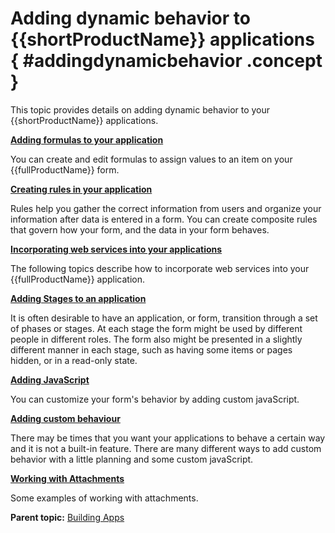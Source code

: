 # Adding dynamic behavior to {{shortProductName}} applications { #addingdynamicbehavior .concept }

This topic provides details on adding dynamic behavior to your {{shortProductName}} applications.

**[Adding formulas to your application](cr_adding_formulas_toc.md)**  

You can create and edit formulas to assign values to an item on your {{fullProductName}} form.

**[Creating rules in your application](ru_creating_rules_in_your_form.md)**  

Rules help you gather the correct information from users and organize your information after data is entered in a form. You can create composite rules that govern how your form, and the data in your form behaves.

**[Incorporating web services into your applications](cr_using_apps_as_services_toc.md)**  

The following topics describe how to incorporate web services into your {{fullProductName}} application.

**[Adding Stages to an application](sub_adding_stages_toc.md)**  

It is often desirable to have an application, or form, transition through a set of phases or stages. At each stage the form might be used by different people in different roles. The form also might be presented in a slightly different manner in each stage, such as having some items or pages hidden, or in a read-only state.

**[Adding JavaScript](js_adding_javascript.md)**

You can customize your form's behavior by adding custom javaScript.

**[Adding custom behaviour](cr_adding_custom_behavior.md)**

There may be times that you want your applications to behave a certain way and it is not a built-in feature.  There are many different ways to add custom behavior with a little planning and some custom javaScript. 

**[Working with Attachments](cr_attachments.md)**

Some examples of working with attachments.

**Parent topic:** [Building Apps](cr_creating_and_managing_toc.md)
